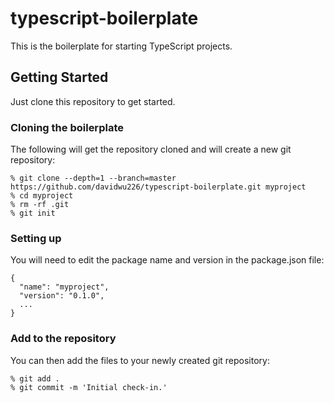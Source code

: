 # typescript-boilerplate

This is the boilerplate for starting TypeScript projects.

## Getting Started

Just clone this repository to get started. 

### Cloning the boilerplate
The following will get the repository cloned and will create a new git repository:

```
% git clone --depth=1 --branch=master https://github.com/davidwu226/typescript-boilerplate.git myproject
% cd myproject
% rm -rf .git
% git init
```

### Setting up

You will need to edit the package name and version in the
package.json file:

```
{
  "name": "myproject",
  "version": "0.1.0",
  ...
}
```

### Add to the repository

You can then add the files to your newly created git repository:

```
% git add .
% git commit -m 'Initial check-in.'
```
